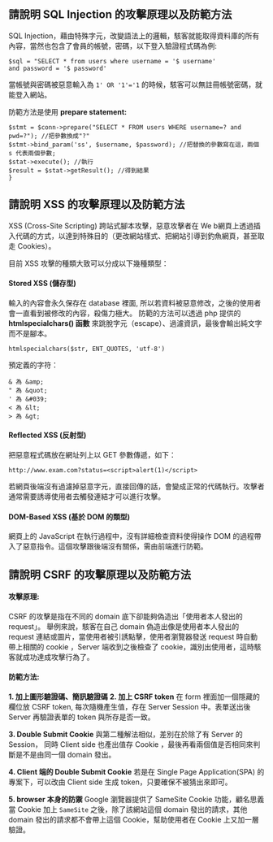 ## 請說明 SQL Injection 的攻擊原理以及防範方法
SQL Injection，藉由特殊字元，改變語法上的邏輯，駭客就能取得資料庫的所有內容，當然也包含了會員的帳號，密碼，以下登入驗證程式碼為例:
```javascript=
$sql = "SELECT * from users where username = '$ username' 
and password = '$ password'
```

當帳號與密碼被惡意輸入為 `1' OR '1'='1` 的時候，駭客可以無註冊帳號密碼，就能登入網站。

防範方法是使用 **prepare statement:**
```javascript=
$stmt = $conn->prepare("SELECT * FROM users WHERE username=? and pwd=?"); //把參數換成"?"
$stmt->bind_param('ss', $username, $password); //把替換的參數寫在這，兩個 s 代表兩個參數; 
$stat->execute(); //執行
$result = $stat->getResult(); //得到結果
}
```
## 請說明 XSS 的攻擊原理以及防範方法
XSS (Cross-Site Scripting) 跨站式腳本攻擊，惡意攻擊者在 We b網頁上透過插入代碼的方式，以達到特殊目的（更改網站樣式、把網站引導到釣魚網頁，甚至取走 Cookies）。

目前 XSS 攻擊的種類大致可以分成以下幾種類型：
#### Stored XSS (儲存型)
輸入的內容會永久保存在 database 裡面, 所以若資料被惡意修改，之後的使用者會一直看到被修改的內容，殺傷力極大。
防範的方法可以透過 php 提供的  **htmlspecialchars() 函數** 來跳脫字元（escape）、過濾資訊，最後會輸出純文字而不是腳本。
```javascript=
htmlspecialchars($str, ENT_QUOTES, 'utf-8')
```
預定義的字符：

```
& 為 &amp;
" 為 &quot;
' 為 &#039;
< 為 &lt;
> 為 &gt;
```

#### Reflected XSS (反射型)
把惡意程式碼放在網址列上以 GET 參數傳遞，如下：
```
http://www.exam.com?status=<script>alert(1)</script>
```
若網頁後端沒有過濾掉惡意字元，直接回傳的話，會變成正常的代碼執行。攻擊者通常需要誘導使用者去觸發連結才可以進行攻擊。

#### DOM-Based XSS (基於 DOM 的類型)
網頁上的 JavaScript 在執行過程中，沒有詳細檢查資料使得操作 DOM 的過程帶入了惡意指令。這個攻擊跟後端沒有關係，需由前端進行防範。

## 請說明 CSRF 的攻擊原理以及防範方法
#### 攻擊原理:
CSRF 的攻擊是指在不同的 domain 底下卻能夠偽造出「使用者本人發出的 request」。
舉例來說，駭客在自己 domain 偽造出像是使用者本人發出的 request 連結或圖片，當使用者被引誘點擊，使用者瀏覽器發送 request 時自動帶上相關的 cookie ，Server 端收到之後檢查了 cookie，識別出使用者，這時駭客就成功達成攻擊行為了。
#### 防範方法:
**1. 加上圖形驗證碼、簡訊驗證碼**
**2. 加上 CSRF token**
在 form 裡面加一個隱藏的欄位放 CSRF token, 每次隨機產生值，存在 Server Session 中。表單送出後 Server 再驗證表單的 token 與所存是否一致。

**3. Double Submit Cookie**
與第二種解法相似，差別在於除了有 Server 的 Session， 同時 Client side 也產出值存 Cookie ，最後再看兩個值是否相同來判斷是不是由同一個 domain 發出。

**4. Client 端的 Double Submit Cookie**
若是在 Single Page Application(SPA) 的專案下，可以改由 Client side 生成 token，只要確保不被猜出來即可。

**5. browser 本身的防禦**
Google 瀏覽器提供了 SameSite Cookie 功能，顧名思義當 Cookie 加上 `SameSite` 之後，除了該網站這個 domain 發出的請求，其他 domain 發出的請求都不會帶上這個 Cookie，幫助使用者在 Cookie 上又加一層驗證。
